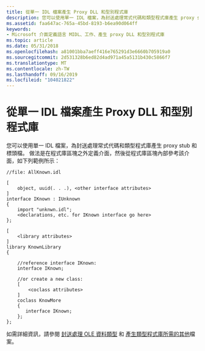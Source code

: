 ```yaml
---
title: 從單一 IDL 檔案產生 Proxy DLL 和型別程式庫
description: 您可以使用單一 IDL 檔案，為封送處理常式代碼和類型程式庫產生 proxy stub 和標頭檔。
ms.assetid: faa647ac-765a-45bd-8193-b6ea90d064ff
keywords:
- Microsoft 介面定義語言 MIDL、工作、產生 proxy DLL 和型別程式庫
ms.topic: article
ms.date: 05/31/2018
ms.openlocfilehash: a81001bba7aeff416e765291d3e6660b705919a0
ms.sourcegitcommit: 2d531328b6ed82d4ad971a45a5131b430c5866f7
ms.translationtype: MT
ms.contentlocale: zh-TW
ms.lasthandoff: 09/16/2019
ms.locfileid: "104021822"
---
```

# <a name="generating-a-proxy-dll-and-a-type-library-from-a-single-idl-file"></a>從單一 IDL 檔案產生 Proxy DLL 和型別程式庫

您可以使用單一 IDL 檔案，為封送處理常式代碼和類型程式庫產生 proxy stub 和標頭檔。 做法是在程式庫區塊之外定義介面，然後從程式庫區塊內部參考該介面，如下列範例所示：

``` syntax
//file: AllKnown.idl

[
    object, uuid(. . .), <other interface attributes>
]
interface IKnown : IUnknown 
{
    import "unknwn.idl";
    <declarations, etc. for IKnown interface go here>
};

[
    <library attributes>
]
library KnownLibrary 
{

    //reference interface IKnown:
    interface IKnown;

    //or create a new class:
    [
        <coclass attributes>
    ] 
    coclass KnowMore 
    {
       interface IKnown;
    };
};
```

如需詳細資訊，請參閱 [封送處理 OLE 資料類型](marshaling-ole-data-types.md) 和 [產生類型程式庫所需的其他](additional-files-required-to-generate-a-type-library-2.md)檔案。

 

 




